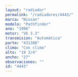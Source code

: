 ```yaml
---
layout: "radiador"
permalink: "/radiadores/4443/"
marca: "Nissan"
modelo: "Pathfinder"
ano: "1996"
motor: "V6 3.3"
transmision: "Automática"
parte: "431380"
clima: "Con clima"
alto: "19 3/4"
ancho: "27"
observaciones: ""
id: "4443"
---
```


